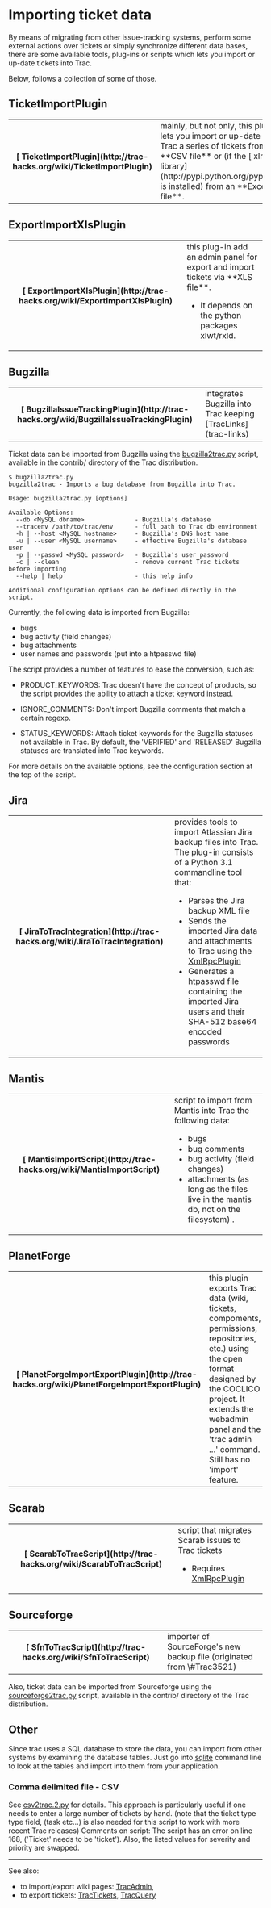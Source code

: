 # Importing ticket data






By means of migrating from other issue-tracking systems, perform some external actions over tickets or simply synchronize different data bases, there are some available tools, plug-ins or scripts which lets you import or up-date tickets into Trac.



Below, follows a collection of some of those.


## TicketImportPlugin


<table><tr><th>[
TicketImportPlugin](http://trac-hacks.org/wiki/TicketImportPlugin)</th>
<td>mainly, but not only, this plug-in lets you import or up-date into Trac a series of tickets from a **CSV file** or (if the [
xlrd library](http://pypi.python.org/pypi/xlrd) is installed) from an **Excel file**. 
</td></tr></table>


## ExportImportXlsPlugin


<table><tr><th>[
ExportImportXlsPlugin](http://trac-hacks.org/wiki/ExportImportXlsPlugin)</th>
<td>this plug-in add an admin panel for export and import tickets via **XLS file**.

- It depends on the python packages xlwt/rxld.

</td></tr></table>


## Bugzilla


<table><tr><th>[
BugzillaIssueTrackingPlugin](http://trac-hacks.org/wiki/BugzillaIssueTrackingPlugin)</th>
<td>integrates Bugzilla into Trac keeping [TracLinks](trac-links)
</td></tr></table>



Ticket data can be imported from Bugzilla using the [
bugzilla2trac.py](http://trac.edgewall.org/browser/trunk/contrib/bugzilla2trac.py) script, available in the contrib/ directory of the Trac distribution.


```wiki
$ bugzilla2trac.py
bugzilla2trac - Imports a bug database from Bugzilla into Trac.

Usage: bugzilla2trac.py [options]

Available Options:
  --db <MySQL dbname>              - Bugzilla's database
  --tracenv /path/to/trac/env      - full path to Trac db environment
  -h | --host <MySQL hostname>     - Bugzilla's DNS host name
  -u | --user <MySQL username>     - effective Bugzilla's database user
  -p | --passwd <MySQL password>   - Bugzilla's user password
  -c | --clean                     - remove current Trac tickets before importing
  --help | help                    - this help info

Additional configuration options can be defined directly in the script.
```


Currently, the following data is imported from Bugzilla:


- bugs
- bug activity (field changes)
- bug attachments
- user names and passwords (put into a htpasswd file)


The script provides a number of features to ease the conversion, such as:


- PRODUCT\_KEYWORDS:  Trac doesn't have the concept of products, so the script provides the ability to attach a ticket keyword instead.

- IGNORE\_COMMENTS:  Don't import Bugzilla comments that match a certain regexp.

- STATUS\_KEYWORDS:  Attach ticket keywords for the Bugzilla statuses not available in Trac.  By default, the 'VERIFIED' and 'RELEASED' Bugzilla statuses are translated into Trac keywords.


For more details on the available options, see the configuration section at the top of the script.


## Jira


<table><tr><th>[
JiraToTracIntegration](http://trac-hacks.org/wiki/JiraToTracIntegration)</th>
<td>provides tools to import Atlassian Jira backup files into Trac. The plug-in consists of a Python 3.1 commandline tool that:

- Parses the Jira backup XML file
- Sends the imported Jira data and attachments to Trac using the [
  XmlRpcPlugin](http://trac-hacks.org/wiki/XmlRpcPlugin)
- Generates a htpasswd file containing the imported Jira users and their SHA-512 base64 encoded passwords

</td></tr></table>


## Mantis


<table><tr><th>[
MantisImportScript](http://trac-hacks.org/wiki/MantisImportScript)</th>
<td>script to import from Mantis into Trac the following data:

- bugs
- bug comments
- bug activity (field changes)
- attachments (as long as the files live in the mantis db, not on the filesystem) .

</td></tr></table>


## PlanetForge


<table><tr><th>[
PlanetForgeImportExportPlugin](http://trac-hacks.org/wiki/PlanetForgeImportExportPlugin)</th>
<td>this plugin exports Trac data (wiki, tickets, compoments, permissions, repositories, etc.) using the open format designed by the COCLICO project. It extends the webadmin panel and the 'trac admin ...' command. Still has no 'import' feature. 
</td></tr></table>


## Scarab


<table><tr><th>[
ScarabToTracScript](http://trac-hacks.org/wiki/ScarabToTracScript)</th>
<td>script that migrates Scarab issues to Trac tickets

- Requires [ XmlRpcPlugin](http://trac-hacks.org/wiki/XmlRpcPlugin)

</td></tr></table>


## Sourceforge


<table><tr><th>[
SfnToTracScript](http://trac-hacks.org/wiki/SfnToTracScript)</th>
<td>importer of SourceForge's new backup file (originated from \#Trac3521)
</td></tr></table>



Also, ticket data can be imported from Sourceforge using the [
sourceforge2trac.py](http://trac.edgewall.org/browser/trunk/contrib/sourceforge2trac.py) script, available in the contrib/ directory of the Trac distribution.


## Other



Since trac uses a SQL database to store the data, you can import from other systems by examining the database tables. Just go into [
sqlite](http://www.sqlite.org/sqlite.html) command line to look at the tables and import into them from your application.


### Comma delimited file - CSV



See [
csv2trac.2.py](http://trac.edgewall.org/attachment/wiki/TracSynchronize/csv2trac.2.py) for details.  This approach is particularly useful if one needs to enter a large number of tickets by hand. (note that the ticket type type field, (task etc...) is also needed for this script to work with more recent Trac releases)
Comments on script: The script has an error on line 168, ('Ticket' needs to be 'ticket').  Also, the listed values for severity and priority are swapped. 


---



See also: 


- to import/export wiki pages: [TracAdmin](trac-admin), 
- to export tickets: [TracTickets](trac-tickets), [TracQuery](trac-query)
